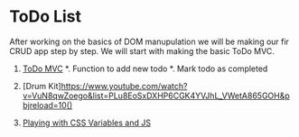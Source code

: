 # ToDo List

After working on the basics of DOM manupulation we will be making our fir CRUD app step by step. We will start with making the basic ToDo MVC.

1. [ToDo MVC](http://todomvc.com/examples/vanillajs/)
  *. Function to add new todo
  *. Mark todo as completed

  
2. [Drum Kit]https://www.youtube.com/watch?v=VuN8qwZoego&list=PLu8EoSxDXHP6CGK4YVJhL_VWetA865GOH&pbjreload=10()
3. [Playing with CSS Variables and JS](https://www.youtube.com/watch?v=AHLNzv13c2I&index=3&list=PLu8EoSxDXHP6CGK4YVJhL_VWetA865GOH&pbjreload=10)
